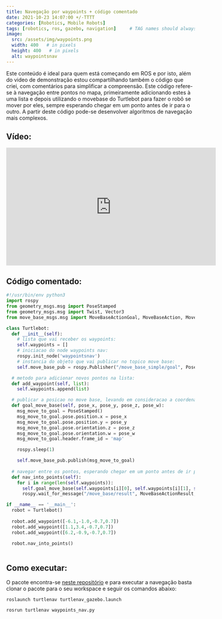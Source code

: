 ```yaml
---
title: Navegação por waypoints + código comentado
date: 2021-10-23 14:07:00 +/-TTTT
categories: [Robotics, Mobile Robots]
tags: [robotics, ros, gazebo, navigation]     # TAG names should always be lowercase
image:
  src: /assets/img/waypoints.png
  width: 400   # in pixels
  height: 400   # in pixels
  alt: waypointsnav
---
```


Este conteúdo é ideal para quem está começando em ROS e por isto, além do video de demonstração estou compartilhando também o código que criei, com comentários para simplificar a compreensão. Este código refere-se à navegação entre pontos no mapa, primeiramente adicionando  estes à uma lista e depois utilizando o movebase do Turtlebot para fazer o robô se mover por eles, sempre esperando chegar em um ponto antes de ir para o outro. A partir deste código pode-se desenvolver algoritmos de navegação mais complexos.

## Vídeo:
<iframe width="560" height="315" src="https://www.youtube.com/embed/V8V8sOzXaZE" title="YouTube video player" frameborder="0" allow="accelerometer; autoplay; clipboard-write; encrypted-media; gyroscope; picture-in-picture" allowfullscreen></iframe>

## Código comentado:
```python
#!/usr/bin/env python3
import rospy
from geometry_msgs.msg import PoseStamped
from geometry_msgs.msg import Twist, Vector3
from move_base_msgs.msg import MoveBaseActionGoal, MoveBaseAction, MoveBaseGoal, MoveBaseActionResult

class Turtlebot:
  def __init__(self):
    # lista que vai receber os waypoints:
    self.waypoints = []
    # iniciacao do node waypoints nav:
    rospy.init_node('waypointsnav')
    # instancia do objeto que vai publicar no topico move base:
    self.move_base_pub = rospy.Publisher("/move_base_simple/goal", PoseStamped, queue_size=1)

  # metodo para adicionar novos pontos na lista:
  def add_waypoint(self, list):
    self.waypoints.append(list)

  # publicar a posicao no move base, levando em consideracao a coordenada (0,0) do mapa:
  def goal_move_base(self, pose_x, pose_y, pose_z, pose_w):
    msg_move_to_goal = PoseStamped()
    msg_move_to_goal.pose.position.x = pose_x 
    msg_move_to_goal.pose.position.y = pose_y
    msg_move_to_goal.pose.orientation.z = pose_z
    msg_move_to_goal.pose.orientation.w = pose_w
    msg_move_to_goal.header.frame_id = 'map'

    rospy.sleep(1)

    self.move_base_pub.publish(msg_move_to_goal)
    
  # navegar entre os pontos, esperando chegar em um ponto antes de ir para o outro:
  def nav_into_points(self):
    for i in range(len(self.waypoints)):
      self.goal_move_base(self.waypoints[i][0], self.waypoints[i][1], self.waypoints[i][2], self.waypoints[i][3])
      rospy.wait_for_message("/move_base/result", MoveBaseActionResult, timeout=None)

if __name__ == '__main__':
  robot = Turtlebot()  
  
  robot.add_waypoint([-6.1,-1.0,-0.7,0.7])
  robot.add_waypoint([1.1,3.4,-0.7,0.7])
  robot.add_waypoint([6.2,-0.9,-0.7,0.7])
  
  robot.nav_into_points()
  
```

## Como executar:
O pacote encontra-se [neste repositório](https://github.com/leonlime/turtlenav) e para executar a navegação basta clonar o pacote para o seu workspace e seguir os comandos abaixo:

```roslaunch turtlenav turtlenav_gazebo.launch```

```rosrun turtlenav waypoints_nav.py```

